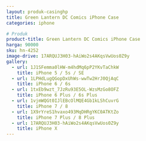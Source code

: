 ```yaml
---
layout: produk-casinghp
title: Green Lantern DC Comics iPhone Case
categories: iphone

# Produk
product-title: Green Lantern DC Comics iPhone Case
harga: 90000
sku: hn-4252
image-drive: 17ARQUJ3H03-hAiWo2s4AKqsVwUos0Z9y
gallery:
  - url: 1J1SFemma0lHW-m4hdMq6pP2YKvTaChkW
    title: iPhone 5 / 5s / SE
  - url: 1LPHdLugQGopDxUhWs-wwTw2HrJ0QjAqC
    title: iPhone 6 / 6s
  - url: 1txEb9wzt_7JzRu93E5OL-WzsMzGo8OFZ
    title: iPhone 6 Plus / 6s Plus
  - url: 1vjmWQGt0IJlEBcOlMQE4Gb1kLShCuvrG
    title: iPhone 7 / 8
  - url: 1X9rYreS1hvaxo493MqDHRgYKC0ATKtZo
    title: iPhone 7 Plus / 8 Plus
  - url: 17ARQUJ3H03-hAiWo2s4AKqsVwUos0Z9y
    title: iPhone X
---
```

